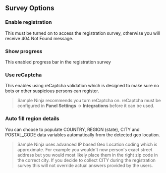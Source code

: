 ## Survey Options

### Enable registration
This must be turned on to access the registration survey, otherwise you will receive 404 Not Found message.

### Show progress
This enabled progress bar in the registration survey

### Use reCaptcha
This enables using reCaptcha validation which is designed to make sure no bots or other suspicious persons can register.

> Sample Ninja recommends you turn reCaptcha on. reCaptcha must be configured in **Panel Settings** -> **Integrations** before it can be used.

### Auto fill region details
 You can choose to populate COUNTRY, REGION (state), CITY and POSTAL_CODE data variables automatically from the detected geo location.

> Sample Ninja uses advanced IP based Geo Location coding which is approximate. For example you wouldn't now person's exact street address but you would most likely place them in the right zip code in the correct city. If you decide to collect CITY during the registration survey this will not override actual answers provided by the users.
